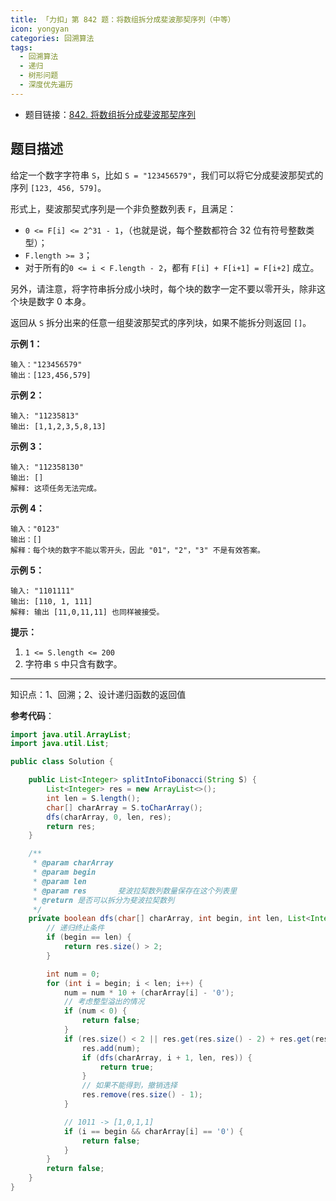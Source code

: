 ```yaml
---
title: 「力扣」第 842 题：将数组拆分成斐波那契序列（中等）
icon: yongyan
categories: 回溯算法
tags:
  - 回溯算法
  - 递归
  - 树形问题
  - 深度优先遍历
---
```


+ 题目链接：[842. 将数组拆分成斐波那契序列](https://leetcode-cn.com/problems/split-array-into-fibonacci-sequence/)

## 题目描述

给定一个数字字符串 `S`，比如 `S = "123456579"`，我们可以将它分成斐波那契式的序列 `[123, 456, 579]`。

形式上，斐波那契式序列是一个非负整数列表 `F`，且满足：

- `0 <= F[i] <= 2^31 - 1`，（也就是说，每个整数都符合 32 位有符号整数类型）；
- `F.length >= 3`；
- 对于所有的`0 <= i < F.length - 2`，都有 `F[i] + F[i+1] = F[i+2]` 成立。

另外，请注意，将字符串拆分成小块时，每个块的数字一定不要以零开头，除非这个块是数字 0 本身。

返回从 `S` 拆分出来的任意一组斐波那契式的序列块，如果不能拆分则返回 `[]`。

**示例 1：**

```
输入："123456579"
输出：[123,456,579]
```

**示例 2：**

```
输入: "11235813"
输出: [1,1,2,3,5,8,13]
```

**示例 3：**

```
输入: "112358130"
输出: []
解释: 这项任务无法完成。
```

**示例 4：**

```
输入："0123"
输出：[]
解释：每个块的数字不能以零开头，因此 "01"，"2"，"3" 不是有效答案。
```

**示例 5：**

```
输入: "1101111"
输出: [110, 1, 111]
解释: 输出 [11,0,11,11] 也同样被接受。
```



**提示：**

1. `1 <= S.length <= 200`
2. 字符串 `S` 中只含有数字。

---

知识点：1、回溯；2、设计递归函数的返回值

**参考代码**：

```java
import java.util.ArrayList;
import java.util.List;

public class Solution {

    public List<Integer> splitIntoFibonacci(String S) {
        List<Integer> res = new ArrayList<>();
        int len = S.length();
        char[] charArray = S.toCharArray();
        dfs(charArray, 0, len, res);
        return res;
    }

    /**
     * @param charArray
     * @param begin
     * @param len
     * @param res       斐波拉契数列数量保存在这个列表里
     * @return 是否可以拆分为斐波拉契数列
     */
    private boolean dfs(char[] charArray, int begin, int len, List<Integer> res) {
        // 递归终止条件
        if (begin == len) {
            return res.size() > 2;
        }

        int num = 0;
        for (int i = begin; i < len; i++) {
            num = num * 10 + (charArray[i] - '0');
            // 考虑整型溢出的情况
            if (num < 0) {
                return false;
            }
            if (res.size() < 2 || res.get(res.size() - 2) + res.get(res.size() - 1) == num) {
                res.add(num);
                if (dfs(charArray, i + 1, len, res)) {
                    return true;
                }
                // 如果不能得到，撤销选择
                res.remove(res.size() - 1);
            }

            // 1011 -> [1,0,1,1]
            if (i == begin && charArray[i] == '0') {
                return false;
            }
        }
        return false;
    }
}
```

